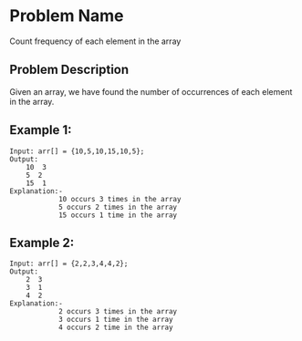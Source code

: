 # Problem Name 
Count frequency of each element in the array

## Problem Description

Given an array, we have found the number of occurrences of each element in the array. 

## Example 1:
```
Input: arr[] = {10,5,10,15,10,5};
Output: 
    10  3
	5  2
    15  1
Explanation:-
            10 occurs 3 times in the array
            5 occurs 2 times in the array
            15 occurs 1 time in the array
```

## Example 2:
```
Input: arr[] = {2,2,3,4,4,2};
Output: 
    2  3
	3  1
    4  2
Explanation:- 
            2 occurs 3 times in the array
	        3 occurs 1 time in the array
            4 occurs 2 time in the array
```